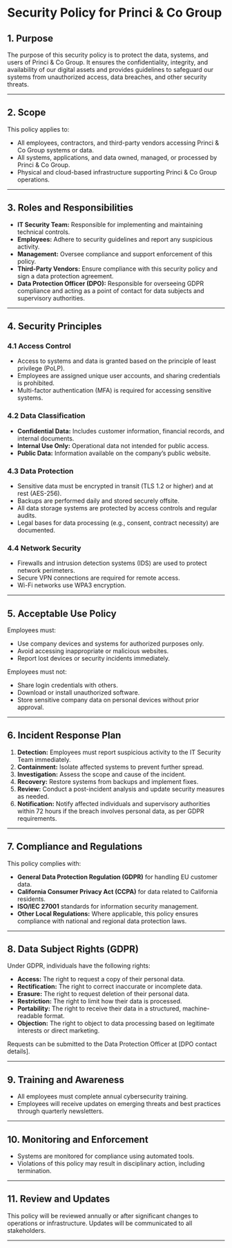 # Security Policy for Princi & Co Group

## **1. Purpose**
The purpose of this security policy is to protect the data, systems, and users of Princi & Co Group. It ensures the confidentiality, integrity, and availability of our digital assets and provides guidelines to safeguard our systems from unauthorized access, data breaches, and other security threats.

---

## **2. Scope**
This policy applies to:
- All employees, contractors, and third-party vendors accessing Princi & Co Group systems or data.
- All systems, applications, and data owned, managed, or processed by Princi & Co Group.
- Physical and cloud-based infrastructure supporting Princi & Co Group operations.

---

## **3. Roles and Responsibilities**
- **IT Security Team:** Responsible for implementing and maintaining technical controls.
- **Employees:** Adhere to security guidelines and report any suspicious activity.
- **Management:** Oversee compliance and support enforcement of this policy.
- **Third-Party Vendors:** Ensure compliance with this security policy and sign a data protection agreement.
- **Data Protection Officer (DPO):** Responsible for overseeing GDPR compliance and acting as a point of contact for data subjects and supervisory authorities.

---

## **4. Security Principles**
### **4.1 Access Control**
- Access to systems and data is granted based on the principle of least privilege (PoLP).
- Employees are assigned unique user accounts, and sharing credentials is prohibited.
- Multi-factor authentication (MFA) is required for accessing sensitive systems.

### **4.2 Data Classification**
- **Confidential Data:** Includes customer information, financial records, and internal documents.
- **Internal Use Only:** Operational data not intended for public access.
- **Public Data:** Information available on the company’s public website.

### **4.3 Data Protection**
- Sensitive data must be encrypted in transit (TLS 1.2 or higher) and at rest (AES-256).
- Backups are performed daily and stored securely offsite.
- All data storage systems are protected by access controls and regular audits.
- Legal bases for data processing (e.g., consent, contract necessity) are documented.

### **4.4 Network Security**
- Firewalls and intrusion detection systems (IDS) are used to protect network perimeters.
- Secure VPN connections are required for remote access.
- Wi-Fi networks use WPA3 encryption.

---

## **5. Acceptable Use Policy**
Employees must:
- Use company devices and systems for authorized purposes only.
- Avoid accessing inappropriate or malicious websites.
- Report lost devices or security incidents immediately.

Employees must not:
- Share login credentials with others.
- Download or install unauthorized software.
- Store sensitive company data on personal devices without prior approval.

---

## **6. Incident Response Plan**
1. **Detection:** Employees must report suspicious activity to the IT Security Team immediately.
2. **Containment:** Isolate affected systems to prevent further spread.
3. **Investigation:** Assess the scope and cause of the incident.
4. **Recovery:** Restore systems from backups and implement fixes.
5. **Review:** Conduct a post-incident analysis and update security measures as needed.
6. **Notification:** Notify affected individuals and supervisory authorities within 72 hours if the breach involves personal data, as per GDPR requirements.

---

## **7. Compliance and Regulations**
This policy complies with:
- **General Data Protection Regulation (GDPR)** for handling EU customer data.
- **California Consumer Privacy Act (CCPA)** for data related to California residents.
- **ISO/IEC 27001** standards for information security management.
- **Other Local Regulations:** Where applicable, this policy ensures compliance with national and regional data protection laws.

---

## **8. Data Subject Rights (GDPR)**
Under GDPR, individuals have the following rights:
- **Access:** The right to request a copy of their personal data.
- **Rectification:** The right to correct inaccurate or incomplete data.
- **Erasure:** The right to request deletion of their personal data.
- **Restriction:** The right to limit how their data is processed.
- **Portability:** The right to receive their data in a structured, machine-readable format.
- **Objection:** The right to object to data processing based on legitimate interests or direct marketing.

Requests can be submitted to the Data Protection Officer at [DPO contact details].

---

## **9. Training and Awareness**
- All employees must complete annual cybersecurity training.
- Employees will receive updates on emerging threats and best practices through quarterly newsletters.

---

## **10. Monitoring and Enforcement**
- Systems are monitored for compliance using automated tools.
- Violations of this policy may result in disciplinary action, including termination.

---

## **11. Review and Updates**
This policy will be reviewed annually or after significant changes to operations or infrastructure. Updates will be communicated to all stakeholders.

---


